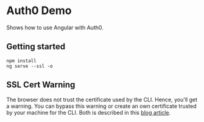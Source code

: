 # Auth0 Demo

Shows how to use Angular with Auth0.

## Getting started

```
npm install
ng serve --ssl -o
```

## SSL Cert Warning

The browser does not trust the certificate used by the CLI. Hence, you'll get a warning. You can bypass this warning or create an own certificate trusted by your machine for the CLI. Both is described in this [blog article](https://medium.com/@rubenvermeulen/running-angular-cli-over-https-with-a-trusted-certificate-4a0d5f92747a).